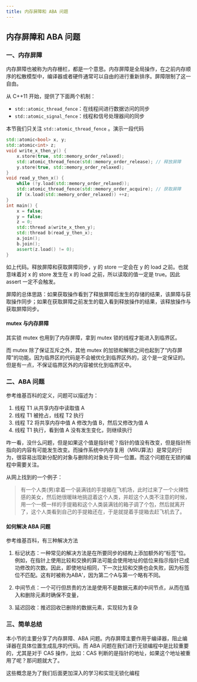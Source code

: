 ```yaml
---
title: 内存屏障和 ABA 问题
---
```


 ## 内存屏障和 ABA 问题

### 一、内存屏障

内存屏障也被称为内存栅栏，都是一个意思。内存屏障是全局操作，在之前内存顺序的松散模型中，编译器或者硬件通常可以自由的进行重新排序。屏障限制了这一自由。

从 C++11 开始，提供了下面两个机制：

- `std::atomic_thread_fence`：在线程间进行数据访问的同步
- `std::atomic_signal_fence`：线程和信号处理器间的同步

本节我们只关注 `std::atomic_thread_fence` 。演示一段代码

```c++
std::atomic<bool> x, y;
std::atomic<int> z;
void write_x_then_y() {
    x.store(true, std::memory_order_relaxed);
    std::atomic_thread_fence(std::memory_order_release); // 释放屏障
    y.store(true, std::memory_order_relaxed);
}
void read_y_then_x() {
    while (!y.load(std::memory_order_relaxed));
    std::atomic_thread_fence(std::memory_order_acquire); // 获取屏障
    if (x.load(std::memory_order_relaxed)) ++z;
}
int main() {
    x = false;
    y = false;
    z = 0;
    std::thread a(write_x_then_y);
    std::thread b(read_y_then_x);
    a.join();
    b.join();
    assert(z.load() != 0);
}
```

如上代码。释放屏障和获取屏障同步，y 的 store 一定会在 y 的 load 之前。也就意味着对 x 的 store 发生在 x 的 load 之前，所以读取的值一定是 true。因此 assert 一定不会触发。

屏障的总体思路：如果获取操作看到了释放屏障后发生的存储的结果，该屏障与获取操作同步；如果在获取屏障之前发生的载入看到释放操作的结果，该释放操作与获取屏障同步。

#### mutex 与内存屏障

其实锁 mutex 也用到了内存屏障，拿到 mutex 锁的线程才能进入到临界区。

而 mutex 除了保证互斥之外，其他 mutex 的加锁和解锁之间也起到了“内存屏障”的功能。因为临界区的代码是不会被优化到临界区外的，这个是一定保证的。但是有一点，不保证临界区外的内容被优化到临界区中。

### 二、ABA 问题

参考维基百科的定义，问题可以描述为：

1. 线程 T1 从共享内存中读取值 A
2. 线程 T1 被抢占，线程 T2 执行
3. 线程 T2 将共享内存中值 A 修改为值 B，然后又修改为值 A
4. 线程 T1 执行，看到值 A 没有发生变化，则继续执行

咋一看，没什么问题，但是如果这个值是指针呢？指针的值没有改变，但是指针所指向的内容有可能发生改变。而操作系统中内存复用（MRU算法）是常见的行为，很容易出现新分配的对象与删除的对象处于同一位置。而这个问题在无锁的编程中需要关注。

从网上找到的一个例子：

> 有一个人类(男)拿着一个装满钱的手提箱在飞机场，此时过来了一个火辣性感的美女，然后她很暖昧地挑逗着这个人类，并趁这个人类不注意的时候，用一个一模一样的手提箱和这个人类装满钱的箱子调了个包，然后就离开了，这个人类看到自己的手提箱还在，于是就提着手提箱去赶飞机去了。

#### 如何解决 ABA 问题

参考维基百科，有三种解决方法

1. 标记状态：一种常见的解决方法是在所要同步的结构上添加额外的“标签”位。例如，在指针上使用比较和交换的算法可能会使用地址的低位来指示指针已成功修改的次数。因此，即使地址相同，下一次比较和交换也会失败，因为标签位不匹配。这有时被称为ABAʹ，因为第二个A与第一个略有不同。

2. 中间节点：一个可行但昂贵的方法是使用不是数据元素的中间节点，从而在插入和删除元素时确保不变量，

3. 延迟回收：推迟回收已删除的数据元素，实现较为复杂

### 三、简单总结

本小节的主要分享了内存屏障、ABA 问题。内存屏障主要作用于编译器，阻止编译器在具体位置生成乱序的代码。而 ABA 问题在我们进行无锁编程中是比较重要的，尤其是对于 CAS 操作，比如：CAS 判断的是指针的地址，如果这个地址被重用了呢？那问题就大了。

这些概念是为了我们后面更加深入的学习和实现无锁化编程